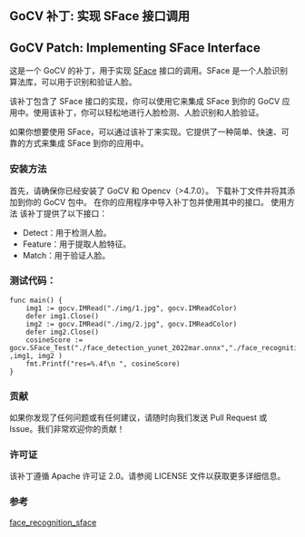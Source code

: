 ## GoCV 补丁: 实现 SFace 接口调用
## GoCV Patch: Implementing SFace Interface

这是一个 GoCV 的补丁，用于实现 [SFace](https://github.com/opencv/opencv/blob/4.x/modules/objdetect/src/face_detect.cpp) 接口的调用。SFace 是一个人脸识别算法库，可以用于识别和验证人脸。

该补丁包含了 SFace 接口的实现，你可以使用它来集成 SFace 到你的 GoCV 应用中。使用该补丁，你可以轻松地进行人脸检测、人脸识别和人脸验证。

如果你想要使用 SFace，可以通过该补丁来实现。它提供了一种简单、快速、可靠的方式来集成 SFace 到你的应用中。

### 安装方法
首先，请确保你已经安装了 GoCV 和 Opencv（>4.7.0）。
下载补丁文件并将其添加到你的 GoCV 包中。
在你的应用程序中导入补丁包并使用其中的接口。
使用方法
该补丁提供了以下接口：

* Detect：用于检测人脸。
* Feature：用于提取人脸特征。
* Match：用于验证人脸。

### 测试代码：

    func main() {
        img1 := gocv.IMRead("./img/1.jpg", gocv.IMReadColor)
        defer img1.Close()
        img2 := gocv.IMRead("./img/2.jpg", gocv.IMReadColor)
        defer img2.Close()
        cosineScore :=  gocv.SFace_Test("./face_detection_yunet_2022mar.onnx","./face_recognition_sface_2021dec.onnx" ,img1, img2 ) 
        fmt.Printf("res=%.4f\n ", cosineScore)
    }
### 贡献
如果你发现了任何问题或有任何建议，请随时向我们发送 Pull Request 或 Issue。我们非常欢迎你的贡献！

### 许可证
该补丁遵循 Apache 许可证 2.0。请参阅 LICENSE 文件以获取更多详细信息。

### 参考
[face_recognition_sface](https://github.com/opencv/opencv_zoo/tree/master/models/face_recognition_sface)
